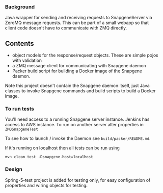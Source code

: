 ### Background

Java wrapper for sending and receiving requests to SnapgeneServer via ZeroMQ message 
requests. This can be part of a small webapp so that client code doesn't have to communicate with ZMQ directly. 

## Contents

- object models for the response/request objects. These are simple pojos with validation
- a ZMQ message client for communicating with Snapgene daemon
- Packer build script for building a Docker image of the Snapgene daemon.

Note this project doesn't contain the Snapgene daemon itself, just Java classes to invoke Snapgene commands
and build scripts to build a Docker image.

### To run tests

You'll need access to a running Snapgene server instance.
Jenkins has access to AWS instance.
To run on another server alter properties in `ZMQSnapgeneTest`

To see how to launch / invoke the Daemon see `build/packer/README.md`.

If it's running on localhost then all tests can be run using

    mvn clean test -Dsnapgene.host=localhost

### Design

Spring-5-test project is added for testing only, for easy configuration of properties and wiring objects for testing.